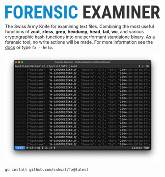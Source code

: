 ![](docs/img/logo.png "Forensic Examiner")

The Swiss Army Knife for examining text files. Combining the most useful functions of **zcat**, **zless**, **grep**, **hexdump**, **head**, **tail**, **wc**, and various cryptographic hash functions into one performant standalone binary. As a forensic tool, no write actions will be made. For more information see the [docs](docs) or type `fx --help`.

![](docs/img/grep.png)

```console
go install github.com/cuhsat/fx@latest
```

